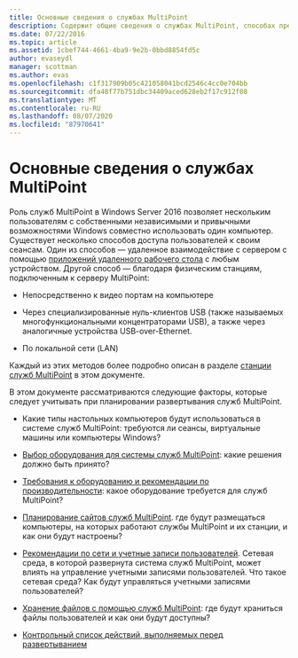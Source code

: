 ```yaml
---
title: Основные сведения о службах MultiPoint
description: Содержит общие сведения о службах MultiPoint, способах предоставления общего доступа к системе нескольким пользователям.
ms.date: 07/22/2016
ms.topic: article
ms.assetid: 1cbef744-4661-4ba9-9e2b-0bbd8854fd5c
author: evaseydl
manager: scottman
ms.author: evas
ms.openlocfilehash: c1f317909b05c421058041bcd2546c4cc0e704bb
ms.sourcegitcommit: dfa48f77b751dbc34409aced628eb2f17c912f08
ms.translationtype: MT
ms.contentlocale: ru-RU
ms.lasthandoff: 08/07/2020
ms.locfileid: "87970641"
---
```

# <a name="introducing-multipoint-services"></a>Основные сведения о службах MultiPoint
Роль служб MultiPoint в Windows Server 2016 позволяет нескольким пользователям с собственными независимыми и привычными возможностями Windows совместно использовать один компьютер. Существует несколько способов доступа пользователей к своим сеансам. Один из способов — удаленное взаимодействие с сервером с помощью [приложений удаленного рабочего стола](../remote-desktop-services/clients/remote-desktop-clients.md) с любым устройством. Другой способ — благодаря физическим станциям, подключенным к серверу MultiPoint:

-   Непосредственно к видео портам на компьютере

-   Через специализированные нуль-клиентов USB (также называемых многофункциональными концентраторами USB), а также через аналогичные устройства USB-over-Ethernet.

-   По локальной сети (LAN)

Каждый из этих методов более подробно описан в разделе [станции служб MultiPoint](MultiPoint-services-Stations.md) в этом документе.

В этом документе рассматриваются следующие факторы, которые следует учитывать при планировании развертывания служб MultiPoint.

-   Какие типы настольных компьютеров будут использоваться в системе служб MultiPoint: требуются ли сеансы, виртуальные машины или компьютеры Windows?

-   [Выбор оборудования для системы служб MultiPoint](Selecting-Hardware-for-Your-MultiPoint-services-System.md): какие решения должно быть принято?

-   [Требования к оборудованию и рекомендации по производительности](Hardware-Requirements-and-Performance-Recommendations.md): какое оборудование требуется для служб MultiPoint?

-   [Планирование сайтов служб MultiPoint](MultiPoint-services-Site-Planning.md). где будут размещаться компьютеры, на которых работают службы MultiPoint и их станции, и как они будут настроены?

-   [Рекомендации по сети и учетные записи пользователей](Network-Considerations-and-User-Accounts.md). Сетевая среда, в которой развернута система служб MultiPoint, может влиять на управление учетными записями пользователей. Что такое сетевая среда? Как будут управляться учетными записями пользователей?

-   [Хранение файлов с помощью служб MultiPoint](Storing-Files-with-MultiPoint-services.md): где будут храниться файлы пользователей и как они будут доступны?

-   [Контрольный список действий, выполняемых перед развертыванием](Predeployment-Checklist.md)